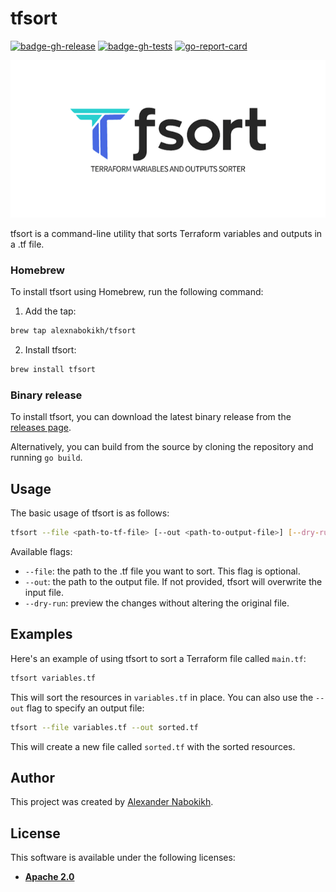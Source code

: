 # tfsort

[![badge-gh-release](https://github.com/AlexNabokikh/tfsort/actions/workflows/release.yml/badge.svg)](https://github.com/AlexNabokikh/tfsort/actions/workflows/release.yml/badge.svg)
[![badge-gh-tests](https://github.com/AlexNabokikh/tfsort/actions/workflows/test.yml/badge.svg)](https://github.com/AlexNabokikh/tfsort/actions/workflows/test.yml/badge.svg)
[![go-report-card](https://goreportcard.com/badge/github.com/AlexNabokikh/tfsort)](https://goreportcard.com/report/github.com/AlexNabokikh/tfsort)

![Logo](files/logo.png)

tfsort is a command-line utility that sorts Terraform variables and outputs in a .tf file.

### Homebrew

To install tfsort using Homebrew, run the following command:

1. Add the tap:

```bash
brew tap alexnabokikh/tfsort
```

2. Install tfsort:

```bash
brew install tfsort
```

### Binary release

To install tfsort, you can download the latest binary release from the [releases page](https://github.com/AlexNabokikh/tfsort/releases).

Alternatively, you can build from the source by cloning the repository and running `go build`.

## Usage

The basic usage of tfsort is as follows:

```bash
tfsort --file <path-to-tf-file> [--out <path-to-output-file>] [--dry-run]
```

Available flags:

- `--file`: the path to the .tf file you want to sort. This flag is optional.
- `--out`: the path to the output file. If not provided, tfsort will overwrite the input file.
- `--dry-run`: preview the changes without altering the original file.

## Examples

Here's an example of using tfsort to sort a Terraform file called `main.tf`:

```bash
tfsort variables.tf
```

This will sort the resources in `variables.tf` in place.
You can also use the `--out` flag to specify an output file:

```bash
tfsort --file variables.tf --out sorted.tf
```

This will create a new file called `sorted.tf` with the sorted resources.

## Author

This project was created by [Alexander Nabokikh](https://www.linkedin.com/in/nabokih/).

## License

This software is available under the following licenses:

- **[Apache 2.0](https://github.com/AlexNabokikh/tfsort/blob/master/LICENSE)**
